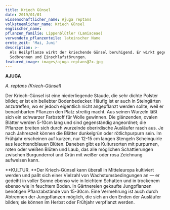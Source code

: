 ```yaml
---
title: Kriech Günsel
date: 2019/01/01
wissenschaftlicher_name: Ajuga reptans
volkstuemlicher_name: Kriech Günsel
englischer_name: 
pflanzen_familie: Lippenblütler (Lamiaceae)
verwendete_pflanzenteile: lateinscher Name
ernte_zeit: 'Mai, Juni'
description: >-
  Als Heilpflanze wirkt der kriechende Günsel beruhigend. Er wirkt gegen
  Sodbrennen und Einschlafstörungen.
featured_image: images/ajuga-reptans@2x.jpg
---
```

**AJUGA**

_A. reptans (Kriech-Günsel)_

Der Kriech-Günsel ist eine niederliegende Staude, die sehr dichte Polster bildet; er ist ein beliebter Bodenbedecker. Häufig ist er auch in Steingärten anzutreffen, wo er jedoch eigentlich nicht angepflanzt werden sollte, weil er benachbarten Pflanzen den Platz streitig macht. Aus seinen Wurzeln läßt sich ein schwarzer Farbstoff für Wolle gewinnen. Die glänzenden, ovalen Blätter werden 5-10cm lang und sind gegenständig angeordnet; die Pflanzen breiten sich durch wurzelnde oberirdische Ausläufer rasch aus. Je nach Jahreszeit können die Blätter dunkelgrün oder rötlichpurpurn sein. Im Frühjahr erscheinen auf kurzen, nur 12-15 cm langen Stengeln Scheinquirle aus leuchtendblauen Blüten. Daneben gibt es Kultursorten mit purpurnen, roten oder weißen Blüten und Laub, das alle möglichen Schattierungen zwischen Burgunderrot und Grün mit weißer oder rosa Zeichnung aufweisen kann.   



**KULTUR. **Der Kriech-Günsel kann überall in Mitteleuropa kultiviert werden und paßt sich einer Vielzahl von Wachstumsbedingungen an — er gedeiht in voller Sonne ebenso wie in leichtem Schatten und in trockenem ebenso wie in feuchtem Boden. In Gärtnereien gekaufte Jungpflanzen benötigen Pflanzabstände von 15-30cm. Eine Vermehrung ist auch durch Abtrennen der Jungpflanzen möglich, die sich an den Enden der Ausläufer bilden; sie können im Herbst oder Frühjahr verpflanzt werden.
